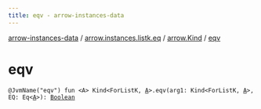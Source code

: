 ```yaml
---
title: eqv - arrow-instances-data
---
```


[arrow-instances-data](../../index.html) / [arrow.instances.listk.eq](../index.html) / [arrow.Kind](index.html) / [eqv](./eqv.html)

# eqv

`@JvmName("eqv") fun <A> Kind<ForListK, `[`A`](eqv.html#A)`>.eqv(arg1: Kind<ForListK, `[`A`](eqv.html#A)`>, EQ: Eq<`[`A`](eqv.html#A)`>): `[`Boolean`](https://kotlinlang.org/api/latest/jvm/stdlib/kotlin/-boolean/index.html)
